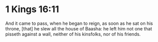 # 1 Kings 16:11

And it came to pass, when he began to reign, as soon as he sat on his throne, [that] he slew all the house of Baasha: he left him not one that pisseth against a wall, neither of his kinsfolks, nor of his friends.